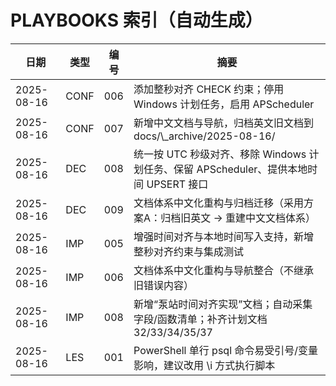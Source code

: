 # PLAYBOOKS 索引（自动生成）

| 日期       | 类型 | 编号 | 摘要                                                                                   |
| ---------- | ---- | ---- | -------------------------------------------------------------------------------------- |
| 2025-08-16 | CONF | 006  | 添加整秒对齐 CHECK 约束；停用 Windows 计划任务，启用 APScheduler                       |
| 2025-08-16 | CONF | 007  | 新增中文文档与导航，归档英文旧文档到 docs/\\\_archive/2025-08-16/                      |
| 2025-08-16 | DEC  | 008  | 统一按 UTC 秒级对齐、移除 Windows 计划任务、保留 APScheduler、提供本地时间 UPSERT 接口 |
| 2025-08-16 | DEC  | 009  | 文档体系中文化重构与归档迁移（采用方案A：归档旧英文 → 重建中文文档体系）               |
| 2025-08-16 | IMP  | 005  | 增强时间对齐与本地时间写入支持，新增整秒对齐约束与集成测试                             |
| 2025-08-16 | IMP  | 006  | 文档体系中文化重构与导航整合（不继承旧错误内容）                                       |
| 2025-08-16 | IMP  | 008  | 新增“泵站时间对齐实现”文档；自动采集字段/函数清单；补齐计划文档 32/33/34/35/37         |
| 2025-08-16 | LES  | 001  | PowerShell 单行 psql 命令易受引号/变量影响，建议改用 \\i 方式执行脚本                  |
